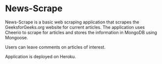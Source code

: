 # News-Scrape

News-Scrape is a basic web scraping application that scrapes the GeeksforGeeks.org website for current articles. The application uses Cheerio to scrape for articles and stores the information in MongoDB using Mongoose.

Users can leave comments on articles of interest. 

Application is deployed on Heroku. 
